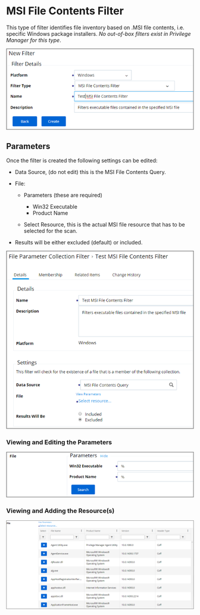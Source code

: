 [title]: # (MSI File Contents Filter)
[tags]: # (filter types)
[priority]: # (2)
# MSI File Contents Filter

This type of filter identifies file inventory based on .MSI file contents, i.e. specific Windows package installers. *No out-of-box filters exist in Privilege Manager for this type*.

![New MSI File Contents Filter](images/msi/msi-file-1.png)

## Parameters

Once the filter is created the following settings can be edited:

* Data Source, (do not edit) this is the MSI File Contents Query.
* File:

  * Parameters (these are required)

    * Win32 Executable
    * Product Name
  * Select Resource, this is the actual MSI file resource that has to be selected for the scan.
* Results will be either excluded (default) or included.

![Edit the MSI File Contents Filter](images/msi/msi-file-2.png)

### Viewing and Editing the Parameters

![Edit the parameters of the MSI File Contents Filter](images/msi/msi-file-3.png)

### Viewing and Adding the Resource(s)

![Selecting the MSI Resource for the MSI File Contents Filter](images/msi/msi-file-4.png)
